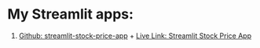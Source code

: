 # My Streamlit apps:

1. [Github: streamlit-stock-price-app](https://github.com/AlexTeboul/streamlit-stock-price-app) + [Live Link: Streamlit Stock Price App](https://share.streamlit.io/alexteboul/streamlit-stock-price-app/app.py)


